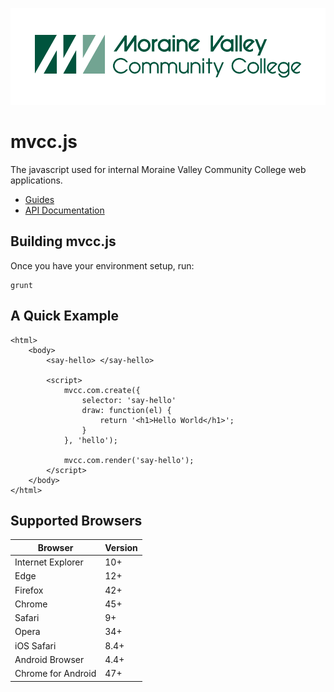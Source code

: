 ![logo](docs/img/logo.png)

# mvcc.js

The javascript used for internal Moraine Valley Community College web applications. 

* [Guides](docs/guides.md)
* [API Documentation](docs/api/api.md)

## Building mvcc.js

Once you have your environment setup, run:

    grunt

## A Quick Example

	<html>
		<body>
			<say-hello> </say-hello>

			<script>
				mvcc.com.create({
					selector: 'say-hello'
					draw: function(el) {
						return '<h1>Hello World</h1>';
					}
				}, 'hello');

				mvcc.com.render('say-hello');
			</script>
		</body>
	</html>

## Supported Browsers

| Browser            | Version |
| ------------------ | ------- |
| Internet Explorer  | 10+     |
| Edge               | 12+     |
| Firefox            | 42+     |
| Chrome             | 45+     |
| Safari             | 9+      |
| Opera              | 34+     |
| iOS Safari         | 8.4+    |
| Android Browser    | 4.4+    |
| Chrome for Android | 47+     |


